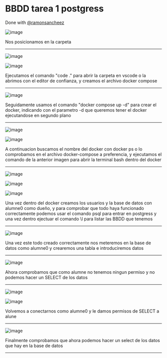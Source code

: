 # BBDD tarea 1 postgress
Done with [@ramonsancheez](https://github.com/ramonsancheez)

![image](https://user-images.githubusercontent.com/92529346/167946779-4869f2df-9027-43ed-832d-c3a01383e5ba.png)

Nos posicionamos en la carpeta 
___
![image](https://user-images.githubusercontent.com/92529346/167946829-774995fb-fb94-420f-b618-7c3b08e57eea.png)

![image](https://user-images.githubusercontent.com/92529346/167946920-7fca7b9d-5327-47eb-88d2-cf672c6ac117.png)

Ejecutamos el comando "code ." para abrir la carpeta en vscode o la abrimos con el editor de confianza, y creamos el archivo docker compose
___
![image](https://user-images.githubusercontent.com/92529346/167947014-bf861a5a-c490-434c-8b0a-07765f96f305.png)

Seguidamente usamos el comando "docker compose up -d" para crear el docker, indicando con el parametro -d que queremos tener el docker ejecutandose en segundo plano
___
![image](https://user-images.githubusercontent.com/92529346/167947083-30f6b148-9209-42cd-a9ab-5b0d84a985c2.png)

![image](https://user-images.githubusercontent.com/92529346/167947154-8b27059c-5e34-480d-b495-60967ec819eb.png)

A continuacion buscamos el nombre del docker con docker ps o lo comprobamos en el archivo docker-compose a preferencia, y ejecutamos el comando de la anterior imagen para abrir la terminal bash dentro del docker
___
![image](https://user-images.githubusercontent.com/92529346/167947695-05300c83-8dc5-4ea0-ab20-fee6ba421ad5.png)

![image](https://user-images.githubusercontent.com/92529346/167947834-c54f64d6-1a67-4d27-8e39-a3e2606e7d95.png)

![image](https://user-images.githubusercontent.com/92529346/167948330-ac0930c5-9223-4e5f-8e7f-396764351f4b.png)

Una vez dentro del docker creamos los usuarios y la base de datos con alumne0 como dueño, y para comprobar que todo haya funcionado correctamente podemos usar el comando psql para entrar en postgress y una vez dentro ejectuar el comando \l para listar las BBDD que tenemos
___
![image](https://user-images.githubusercontent.com/92529346/167948365-693d49a7-b745-40b3-8a5d-a16540501fa3.png)

Una vez este todo creado correctamente nos meteremos en la base de datos como alumne0 y crearemos una tabla e introduciremos datos
___
![image](https://user-images.githubusercontent.com/92529346/167948657-d9d2fc26-dec8-4f36-a9ac-434023922697.png)

Ahora comprobamos que como alumne no tenemos ningun permiso y no podemos hacer un SELECT de los datos
___
![image](https://user-images.githubusercontent.com/92529346/167948947-25eaf3dd-5167-49c0-9c63-9d12e35680ca.png)

![image](https://user-images.githubusercontent.com/92529346/167948960-0e4280d0-e2f2-42d7-830d-ea5c7082a941.png)

Volvemos a conectarnos como alumne0 y le damos permisos de SELECT a alune
___
![image](https://user-images.githubusercontent.com/92529346/167948966-324f0114-0dac-4e53-b834-87fd3a031a01.png)

Finalmente comprobamos que ahora podemos hacer un select de los datos que hay en la base de datos
___
